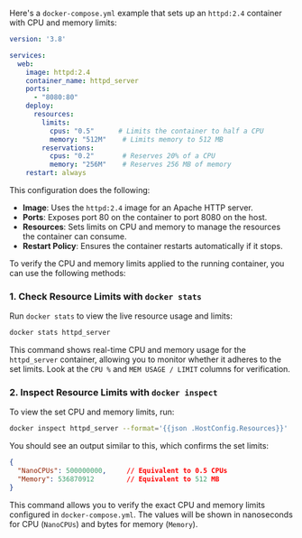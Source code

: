 Here's a `docker-compose.yml` example that sets up an `httpd:2.4` container with CPU and memory limits:

```yaml
version: '3.8'

services:
  web:
    image: httpd:2.4
    container_name: httpd_server
    ports:
      - "8080:80"
    deploy:
      resources:
        limits:
          cpus: "0.5"      # Limits the container to half a CPU
          memory: "512M"    # Limits memory to 512 MB
        reservations:
          cpus: "0.2"       # Reserves 20% of a CPU
          memory: "256M"    # Reserves 256 MB of memory
    restart: always
```

This configuration does the following:

- **Image**: Uses the `httpd:2.4` image for an Apache HTTP server.
- **Ports**: Exposes port 80 on the container to port 8080 on the host.
- **Resources**: Sets limits on CPU and memory to manage the resources the container can consume.
- **Restart Policy**: Ensures the container restarts automatically if it stops.



To verify the CPU and memory limits applied to the running container, you can use the following methods:

### 1. Check Resource Limits with `docker stats`

Run `docker stats` to view the live resource usage and limits:

```bash
docker stats httpd_server
```

This command shows real-time CPU and memory usage for the `httpd_server` container, allowing you to monitor whether it adheres to the set limits. Look at the `CPU %` and `MEM USAGE / LIMIT` columns for verification.

### 2. Inspect Resource Limits with `docker inspect`

To view the set CPU and memory limits, run:

```bash
docker inspect httpd_server --format='{{json .HostConfig.Resources}}' | jq
```

You should see an output similar to this, which confirms the set limits:

```json
{
  "NanoCPUs": 500000000,     // Equivalent to 0.5 CPUs
  "Memory": 536870912        // Equivalent to 512 MB
}
```

This command allows you to verify the exact CPU and memory limits configured in `docker-compose.yml`. The values will be shown in nanoseconds for CPU (`NanoCPUs`) and bytes for memory (`Memory`).